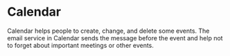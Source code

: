 # Calendar

Calendar helps people to create, change, and delete some events. The email service in Calendar sends the message before the event and help not to forget about important meetings or other events.
